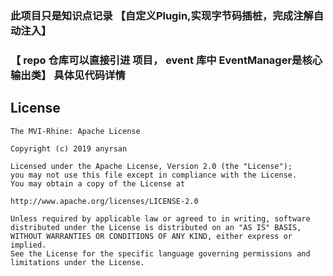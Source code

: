 ### 此项目只是知识点记录  【自定义Plugin,实现字节码插桩，完成注解自动注入】

### 【 repo 仓库可以直接引进 项目， event 库中 EventManager是核心输出类】 具体见代码详情 

## License

    The MVI-Rhine: Apache License

    Copyright (c) 2019 anyrsan

    Licensed under the Apache License, Version 2.0 (the "License");
    you may not use this file except in compliance with the License.
    You may obtain a copy of the License at

    http://www.apache.org/licenses/LICENSE-2.0

    Unless required by applicable law or agreed to in writing, software
    distributed under the License is distributed on an "AS IS" BASIS,
    WITHOUT WARRANTIES OR CONDITIONS OF ANY KIND, either express or implied.
    See the License for the specific language governing permissions and
    limitations under the License.